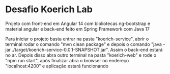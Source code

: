 # Desafio Koerich Lab

Projeto com front-end em Angular 14 com bibliotecas ng-bootstrap e material angular e back-end feito em Spring Framework com Java 17

Para iniciar o projeto basta entrar na pasta "koerich-service", abrir o terminal rodar o comando "mvn clean package" e depois o comando "java -jar ./target/koerich-service-0.0.1-SNAPSHOT.jar". Assim o back-end estará no ar.
Depois disso abra outro terminal na pasta "koerich-web" e rode o "npm run start", após finalizar abra o browser no endereço "localhost:4200" e aplicação estará funcionando

